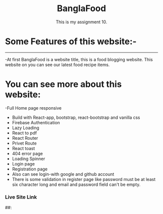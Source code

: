 <h1 align="center">BanglaFood</h1>
<p align="center">This is my assignment 10.</p>

# Some Features of this website:-

***
-At first BanglaFood is a website title, this is a food blogging website. This website on you can see our latest food recipe items. 

# You can see more about this website:
-Full Home page responsive 
* Build with React-app, bootstrap, react-bootstrap and vanilla css
* Firebase Authentication
* Lazy Loading 
* React to pdf 
* React Router 
* Privet Route 
* React toast
* 404 error page
* Loading Spinner
* Login page
* Registration page
* Also can see login-with google and github account
* There is some validation in register page like password must be at least six character long and email and password field can't be empty.

### Live Site Link
##:


